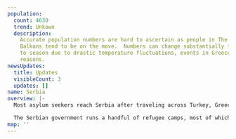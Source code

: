 ```yaml
---
population:
  count: 4630
  trend: Unkown
  description:
    Accurate population numbers are hard to ascertain as people in The
    Balkans tend to be on the move.  Numbers can change substantially from season
    to season due to drastic temperature fluctuations, events in Greece, and other
    reasons.
newsUpdates:
  title: Updates
  visibleCount: 3
  updates: []
name: Serbia
overview: |-
  Most asylum seekers reach Serbia after traveling across Turkey, Greece, and Montenegro or Bosnia.  Hungary or Croatia are popular next steps, although most asylum seekers will usual travel on to other EU countries before making a claim.  The most popular time to attempt a border crossing is in the summer, when many people on the move will live in squats along the border while preparing to "go on game".

  The Serbian government runs a handful of refugee camps, most of which are located in isolated areas.  NGO access to these camps has been barred since the pandemic began.
map: ''
---
```

